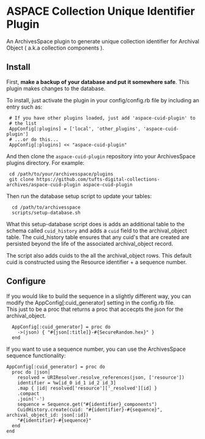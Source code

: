 ASPACE Collection Unique Identifier Plugin
=========================================

An ArchivesSpace plugin to generate unique collection identifier for Archival
Object ( a.k.a collection components ).

## Install

First, **make a backup of your database and put it somewhere safe**. This
plugin makes changes to the database.

To install, just activate the plugin in your config/config.rb file by
including an entry such as:

     # If you have other plugins loaded, just add 'aspace-cuid-plugin' to
     # the list
     AppConfig[:plugins] = ['local', 'other_plugins', 'aspace-cuid-plugin']
     # ...or do this...
     AppConfig[:plugins] << "aspace-cuid-plugin"


And then clone the `aspace-cuid-plugin` repository into your
ArchivesSpace plugins directory.  For example:

     cd /path/to/your/archivesspace/plugins
     git clone https://github.com/tufts-digital-collections-archives/aspace-cuid-plugin aspace-cuid-plugin

Then run the database setup script to update your tables:

      cd /path/to/archivesspace
      scripts/setup-database.sh

What this setup-database script does is adds an additional table to the schema
called `cuid_history` and adds a `cuid` field to the archival_object table. The
cuid_history table ensures that any cuid's that are created are persisted
beyond the life of the associated archival_object record.

The script also adds cuids to the all the archival_object rows. This default
cuid is constructed using the Resource identifier + a sequence number. 

## Configure

If you would like to build the sequence in a slightly different way, you can
modify the AppConfig[:cuid_generator] setting in the config.rb file.  
This just to be a proc that returns a proc that accecpts the json for the
archival_object.

```
  AppConfig[:cuid_generator] = proc do
    ->(json) { "#{json[:title]}-#{SecureRandom.hex}" }
  end
```

If you want to use a sequence number, you can use the ArchivesSpace sequence
functionality:

```
AppConfig[:cuid_generator] = proc do
  proc do |json|
    resolved = URIResolver.resolve_references(json, ['resource'])
    identifier = %w[id_0 id_1 id_2 id_3]
    .map { |id| resolved['resource']['_resolved'][id] }
    .compact
    .join('-')
    sequence = Sequence.get("#{identifier}_components")
    CuidHistory.create(cuid: "#{identifier}-#{sequence}", archival_object_id: json[:id])
    "#{identifier}-#{sequence}"
  end
end
```
